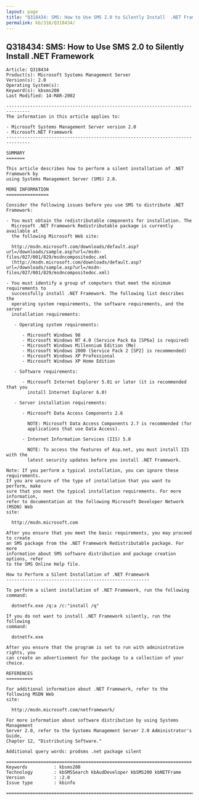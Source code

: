 ```yaml
---
layout: page
title: "Q318434: SMS: How to Use SMS 2.0 to Silently Install  .NET Framework"
permalink: kb/318/Q318434/
---
```


## Q318434: SMS: How to Use SMS 2.0 to Silently Install  .NET Framework

	Article: Q318434
	Product(s): Microsoft Systems Management Server
	Version(s): 2.0
	Operating System(s): 
	Keyword(s): kbsms200
	Last Modified: 14-MAR-2002
	
	-------------------------------------------------------------------------------
	The information in this article applies to:
	
	- Microsoft Systems Management Server version 2.0 
	- Microsoft.NET Framework 
	-------------------------------------------------------------------------------
	
	SUMMARY
	=======
	
	This article describes how to perform a silent installation of .NET Framework by
	using Systems Management Server (SMS) 2.0.
	
	MORE INFORMATION
	================
	
	Consider the following issues before you use SMS to distribute .NET Framework:
	
	- You must obtain the redistributable components for installation. The
	  Microsoft .NET Framework Redistributable package is currently available at
	  the following Microsoft Web site:
	
	  http://msdn.microsoft.com/downloads/default.asp?url=/downloads/sample.asp?url=/msdn-files/027/001/829/msdncompositedoc.xml
	  (http://msdn.microsoft.com/downloads/default.asp?url=/downloads/sample.asp?url=/msdn-files/027/001/829/msdncompositedoc.xml)
	
	- You must identify a group of computers that meet the minimum requirements to
	  successfully install .NET Framework. The following list describes the
	  operating system requirements, the software requirements, and the server
	  installation requirements:
	
	   - Operating system requirements:
	
	      - Microsoft Windows 98
	      - Microsoft Windows NT 4.0 (Service Pack 6a [SP6a] is required)
	      - Microsoft Windows Millennium Edition (Me)
	      - Microsoft Windows 2000 (Service Pack 2 [SP2] is recommended)
	      - Microsoft Windows XP Professional
	      - Microsoft Windows XP Home Edition
	
	   - Software requirements:
	
	      - Microsoft Internet Explorer 5.01 or later (it is recommended that you
	        install Internet Explorer 6.0)
	
	   - Server installation requirements:
	
	      - Microsoft Data Access Components 2.6
	
	        NOTE: Microsoft Data Access Components 2.7 is recommended (for
	        applications that use Data Access).
	
	      - Internet Information Services (IIS) 5.0
	
	        NOTE: To access the features of Asp.net, you must install IIS with the
	        latest security updates before you install .NET Framework.
	
	Note: If you perform a typical installation, you can ignore these requirements.
	If you are unsure of the type of installation that you want to perform, make
	sure that you meet the typical installation requirements. For more information,
	refer to documentation at the following Microsoft Developer Network (MSDN) Web
	site:
	
	  http://msdn.microsoft.com
	
	After you ensure that you meet the basic requirements, you may proceed to create
	an SMS package from the .NET Framework Redistributable package. For more
	information about SMS software distribution and package creation options, refer
	to the SMS Online Help file.
	
	How to Perform a Silent Installation of .NET Framework
	------------------------------------------------------
	
	To perform a silent installation of .NET Framework, run the following command:
	
	  dotnetfx.exe /q:a /c:"install /q"
	
	If you do not want to install .NET Framework silently, run the following
	command:
	
	  dotnetfx.exe
	
	After you ensure that the program is set to run with administrative rights, you
	can create an advertisement for the package to a collection of your choice.
	
	REFERENCES
	==========
	
	For additional information about .NET Framework, refer to the following MSDN Web
	site:
	
	  http://msdn.microsoft.com/netframework/
	
	For more information about software distribution by using Systems Management
	Server 2.0, refer to the Systems Management Server 2.0 Administrator's Guide,
	Chapter 12, "Distributing Software."
	
	Additional query words: prodsms .net package silent
	
	======================================================================
	Keywords          : kbsms200 
	Technology        : kbSMSSearch kbAudDeveloper kbSMS200 kbNETFrame
	Version           : :2.0
	Issue type        : kbinfo
	
	=============================================================================
	
